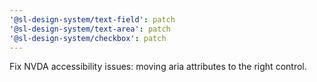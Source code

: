 ```yaml
---
'@sl-design-system/text-field': patch
'@sl-design-system/text-area': patch
'@sl-design-system/checkbox': patch
---
```


Fix NVDA accessibility issues: moving aria attributes to the right control.
